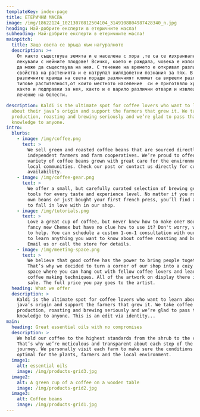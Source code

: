 ```yaml
---
templateKey: index-page
title: ЕТЕРИЧНИ МАСЛА
image: /img/18622124_10213070812504104_3149108804987428340_n.jpg
heading: Най-добрите експерти в етеричните масла!
subheading: Най-добрите експерти в етеричните масла!
mainpitch:
  title: Защо света се връща към натуралното
  description: >+
    От както съществува земята и е населена с хора ,те са се изхранвали и
    лекували с нейните плодове! Всичко, което е раждала, човека е използвал за
    да може да съществува на нея. С течение на времето е откривал различните
    свойства на растенията и е натрупал хилядолетни познания за тях. В
    различните краища на света поради различният климат са виреели различни
    типове растителност,от които местното население  си е приготвяло храна,
    както и подправки за нея, както и е варило различни отвари и извлеци за
    лечение на болести. 

description: Kaldi is the ultimate spot for coffee lovers who want to learn
  about their java’s origin and support the farmers that grew it. We take coffee
  production, roasting and brewing seriously and we’re glad to pass that
  knowledge to anyone.
intro:
  blurbs:
    - image: /img/coffee.png
      text: >
        We sell green and roasted coffee beans that are sourced directly from
        independent farmers and farm cooperatives. We’re proud to offer a
        variety of coffee beans grown with great care for the environment and
        local communities. Check our post or contact us directly for current
        availability.
    - image: /img/coffee-gear.png
      text: >
        We offer a small, but carefully curated selection of brewing gear and
        tools for every taste and experience level. No matter if you roast your
        own beans or just bought your first french press, you’ll find a gadget
        to fall in love with in our shop.
    - image: /img/tutorials.png
      text: >
        Love a great cup of coffee, but never knew how to make one? Bought a
        fancy new Chemex but have no clue how to use it? Don't worry, we’re here
        to help. You can schedule a custom 1-on-1 consultation with our baristas
        to learn anything you want to know about coffee roasting and brewing.
        Email us or call the store for details.
    - image: /img/meeting-space.png
      text: >
        We believe that good coffee has the power to bring people together.
        That’s why we decided to turn a corner of our shop into a cozy meeting
        space where you can hang out with fellow coffee lovers and learn about
        coffee making techniques. All of the artwork on display there is for
        sale. The full price you pay goes to the artist.
  heading: What we offer
  description: >
    Kaldi is the ultimate spot for coffee lovers who want to learn about their
    java’s origin and support the farmers that grew it. We take coffee
    production, roasting and brewing seriously and we’re glad to pass that
    knowledge to anyone. This is an edit via identity...
main:
  heading: Great essential oils with no compromises
  description: >
    We hold our coffee to the highest standards from the shrub to the cup.
    That’s why we’re meticulous and transparent about each step of the coffee’s
    journey. We personally visit each farm to make sure the conditions are
    optimal for the plants, farmers and the local environment.
  image1:
    alt: essential oils
    image: /img/products-grid3.jpg
  image2:
    alt: A green cup of a coffee on a wooden table
    image: /img/products-grid2.jpg
  image3:
    alt: Coffee beans
    image: /img/products-grid1.jpg
---
```

